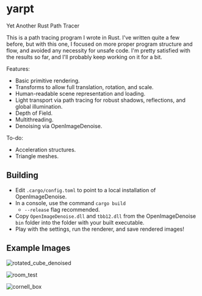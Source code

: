 # yarpt
Yet Another Rust Path Tracer

This is a path tracing program I wrote in Rust. I've written quite a few before, but with this one, I focused on more proper program structure and flow, and avoided any necessity for unsafe code. I'm pretty satisfied with the results so far, and I'll probably keep working on it for a bit.

Features:
- Basic primitive rendering.
- Transforms to allow full translation, rotation, and scale.
- Human-readable scene representation and loading.
- Light transport via path tracing for robust shadows, reflections, and global illumination.
- Depth of Field.
- Multithreading.
- Denoising via OpenImageDenoise.

To-do:
- Acceleration structures.
- Triangle meshes.

## Building
- Edit `.cargo/config.toml` to point to a local installation of OpenImageDenoise.
- In a console, use the command `cargo build`
  - `--release` flag recommended.
- Copy `OpenImageDenoise.dll` and `tbb12.dll` from the OpenImageDenoise `bin` folder into the folder with your built executable.
- Play with the settings, run the renderer, and save rendered images!

## Example Images
![rotated_cube_denoised](https://user-images.githubusercontent.com/25652538/232280373-174c7968-61c6-420c-992a-e164d573f50f.png)

![room_test](https://user-images.githubusercontent.com/25652538/233825017-2bf12ad8-769c-4dd5-adcf-7ac0cb37e6cc.png)

![cornell_box](https://user-images.githubusercontent.com/25652538/233825020-56cb4504-9943-48df-83d0-075175c7faa1.png)
